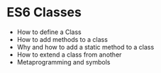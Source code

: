 # ES6 Classes

- How to define a Class
- How to add methods to a class
- Why and how to add a static method to a class
- How to extend a class from another
- Metaprogramming and symbols
